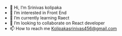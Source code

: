- 👋 Hi, I’m Srinivas kolipaka
- 👀 I’m interested in Front End
- 🌱 I’m currently learning Raect
- 💞️ I’m looking to collaborate on React developer
- 📫 How to reach me Kolipakasrinivas456@gmail.com

<!---
KolipakaSrinivas/KolipakaSrinivas is a ✨ special ✨ repository because its `README.md` (this file) appears on your GitHub profile.
You can click the Preview link to take a look at your changes.
--->
